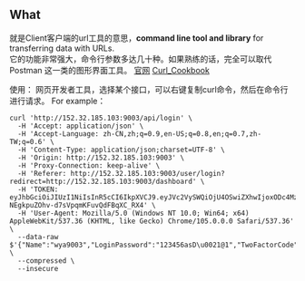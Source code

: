## What
就是Client客户端的url工具的意思，**command line tool and library**  for transferring data with URLs.  
它的功能非常强大，命令行参数多达几十种。如果熟练的话，完全可以取代 Postman 这一类的图形界面工具。
[官网](https://curl.se/)      [Curl_Cookbook](https://catonmat.net/cookbooks/curl)

使用：
网页开发者工具，选择某个接口，可以右键复制curl命令，然后在命令行进行请求。
For example：
```curl
curl 'http://152.32.185.103:9003/api/login' \
  -H 'Accept: application/json' \
  -H 'Accept-Language: zh-CN,zh;q=0.9,en-US;q=0.8,en;q=0.7,zh-TW;q=0.6' \
  -H 'Content-Type: application/json;charset=UTF-8' \
  -H 'Origin: http://152.32.185.103:9003' \
  -H 'Proxy-Connection: keep-alive' \
  -H 'Referer: http://152.32.185.103:9003/user/login?redirect=http://152.32.185.103:9003/dashboard' \
  -H 'TOKEN: eyJhbGciOiJIUzI1NiIsInR5cCI6IkpXVCJ9.eyJVc2VySWQiOjU4OSwiZXhwIjoxODc4MzQ3NTE1fQ.JK4Ja6f8o-NEgkpuZOhv-d7sVpqmKFuvQdFBqXC_RX4' \
  -H 'User-Agent: Mozilla/5.0 (Windows NT 10.0; Win64; x64) AppleWebKit/537.36 (KHTML, like Gecko) Chrome/105.0.0.0 Safari/537.36' \
  --data-raw $'{"Name":"wya9003","LoginPassword":"123456asD\u0021@1","TwoFactorCode":null,"type":"account"}' \
  --compressed \
  --insecure
```


